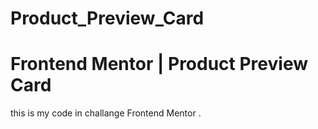 # Product_Preview_Card

# Frontend Mentor | Product Preview Card

this is my code in challange Frontend Mentor .

